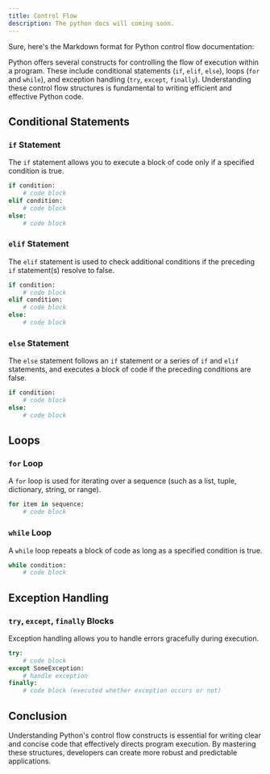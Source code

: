 ```yaml
---
title: Control Flow
description: The python docs will coming soon.
---
```

Sure, here's the Markdown format for Python control flow documentation:

Python offers several constructs for controlling the flow of execution within a program. These include conditional statements (`if`, `elif`, `else`), loops (`for` and `while`), and exception handling (`try`, `except`, `finally`). Understanding these control flow structures is fundamental to writing efficient and effective Python code.

## Conditional Statements

### `if` Statement

The `if` statement allows you to execute a block of code only if a specified condition is true.

```python
if condition:
    # code block
elif condition:
    # code block
else:
    # code block
```

### `elif` Statement

The `elif` statement is used to check additional conditions if the preceding `if` statement(s) resolve to false.

```python
if condition:
    # code block
elif condition:
    # code block
else:
    # code block
```

### `else` Statement

The `else` statement follows an `if` statement or a series of `if` and `elif` statements, and executes a block of code if the preceding conditions are false.

```python
if condition:
    # code block
else:
    # code block
```

## Loops

### `for` Loop

A `for` loop is used for iterating over a sequence (such as a list, tuple, dictionary, string, or range).

```python
for item in sequence:
    # code block
```

### `while` Loop

A `while` loop repeats a block of code as long as a specified condition is true.

```python
while condition:
    # code block
```

## Exception Handling

### `try`, `except`, `finally` Blocks

Exception handling allows you to handle errors gracefully during execution.

```python
try:
    # code block
except SomeException:
    # handle exception
finally:
    # code block (executed whether exception occurs or not)
```

## Conclusion

Understanding Python's control flow constructs is essential for writing clear and concise code that effectively directs program execution. By mastering these structures, developers can create more robust and predictable applications.

